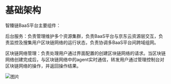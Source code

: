 # 基础架构
智臻链BaaS平台主要组件：

后台服务：负责管理维护多个资源集群，负责BaaS平台与京东云资源层交互，负责监控及搜集用户区块链网络的运行状态，负责协调多BaaS平台间跨域组网。

区块链网络管理：负责处理用户通过界面配置的创建区块链网络的请求。当区块链网络创建完成后，与区块链网络中的agent实时通信，转发用户通过管理控制台对区块链网络的操作，并返回操作结果。

![图片](../../../../image/JD-Blockchain-Open-Platform/Introduction/Pic/TIM截图20190328185458.png)
